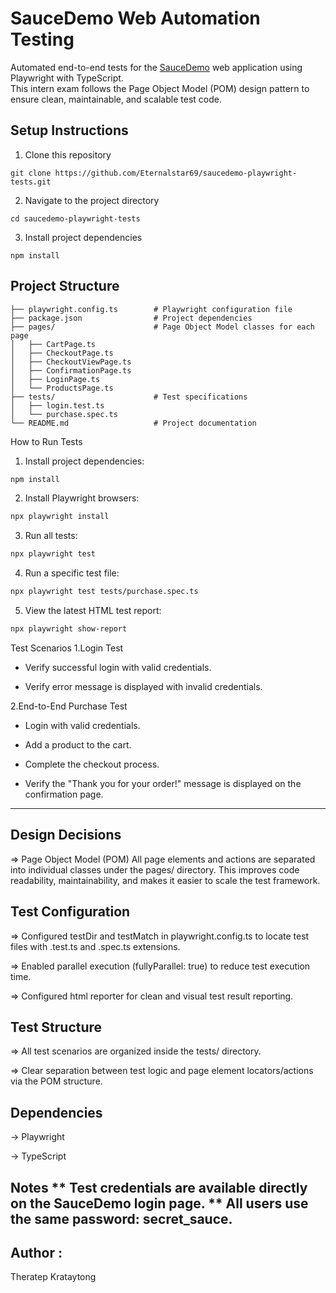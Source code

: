# SauceDemo Web Automation Testing

Automated end-to-end tests for the [SauceDemo](https://www.saucedemo.com/) web application using Playwright with TypeScript.  
This intern exam follows the Page Object Model (POM) design pattern to ensure clean, maintainable, and scalable test code.

 Setup Instructions
 ---
 1. Clone this repository 
```
git clone https://github.com/Eternalstar69/saucedemo-playwright-tests.git 
```
 2. Navigate to the project directory 
```
cd saucedemo-playwright-tests
```
 3. Install project dependencies
```
npm install
```
 Project Structure
---

```
├── playwright.config.ts        # Playwright configuration file
├── package.json                # Project dependencies
├── pages/                      # Page Object Model classes for each page
│   ├── CartPage.ts
│   ├── CheckoutPage.ts
│   ├── CheckoutViewPage.ts
│   ├── ConfirmationPage.ts
│   ├── LoginPage.ts
│   └── ProductsPage.ts
├── tests/                      # Test specifications
│   ├── login.test.ts
│   └── purchase.spec.ts
└── README.md                   # Project documentation
```

 How to Run Tests

1. Install project dependencies:
```bash
npm install
```
2. Install Playwright browsers:
```bash
npx playwright install
```
3. Run all tests:
```bash
npx playwright test
```
4. Run a specific test file:
```bash
npx playwright test tests/purchase.spec.ts
```
5. View the latest HTML test report:
```bash
npx playwright show-report
```

 Test Scenarios
  1.Login Test

  - Verify successful login with valid credentials.
    
  - Verify error message is displayed with invalid credentials.

  2.End-to-End Purchase Test
  
  - Login with valid credentials.

  - Add a product to the cart.

  - Complete the checkout process.

  - Verify the "Thank you for your order!" message is displayed on the confirmation page.
    
---

Design Decisions
---
=> Page Object Model (POM)
All page elements and actions are separated into individual classes under the pages/ directory.
This improves code readability, maintainability, and makes it easier to scale the test framework.

Test Configuration
---

=> Configured testDir and testMatch in playwright.config.ts to locate test files with .test.ts and .spec.ts extensions.

=> Enabled parallel execution (fullyParallel: true) to reduce test execution time.

=> Configured html reporter for clean and visual test result reporting.

Test Structure
---

=> All test scenarios are organized inside the tests/ directory.

=> Clear separation between test logic and page element locators/actions via the POM structure.

Dependencies
---

-> Playwright

-> TypeScript

Notes
** Test credentials are available directly on the SauceDemo login page.
** All users use the same password: secret_sauce.
-----

Author :
---
Theratep Krataytong
